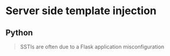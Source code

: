 
# Server side template injection

## Python

> SSTIs are often due to a Flask application misconfiguration

